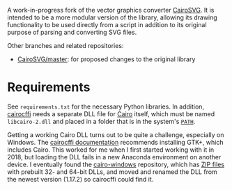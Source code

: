 A work-in-progress fork of the vector graphics converter [CairoSVG](https://github.com/Kozea/CairoSVG/). It is intended to be a more modular version of the library, allowing its drawing functionality to be used directly from a script in addition to its original purpose of parsing and converting SVG files.

Other branches and related repositories:
* [CairoSVG/master](https://github.com/SilverCardioid/CairoSVG/tree/master/): for proposed changes to the original library

# Requirements
See `requirements.txt` for the necessary Python libraries. In addition, [cairocffi](https://github.com/Kozea/cairocffi) needs a separate DLL file for [Cairo](https://en.wikipedia.org/wiki/Cairo_(graphics)) itself, which must be named `libcairo-2.dll` and placed in a folder that is in the system's [`PATH`](https://en.wikipedia.org/wiki/PATH_(variable)).

Getting a working Cairo DLL turns out to be quite a challenge, especially on Windows. The [cairocffi documentation](https://cairocffi.readthedocs.io/en/stable/overview.html#installing-cairo-on-windows) recommends installing GTK+, which includes Cairo. This worked for me when I first started working with it in 2018, but loading the DLL fails in a new Anaconda environment on another device. I eventually found the [cairo-windows](https://preshing.com/20170529/heres-a-standalone-cairo-dll-for-windows/) repository, which has [ZIP files](https://github.com/preshing/cairo-windows/releases) with prebuilt 32- and 64-bit DLLs, and moved and renamed the DLL from the newest version (1.17.2) so cairocffi could find it.
